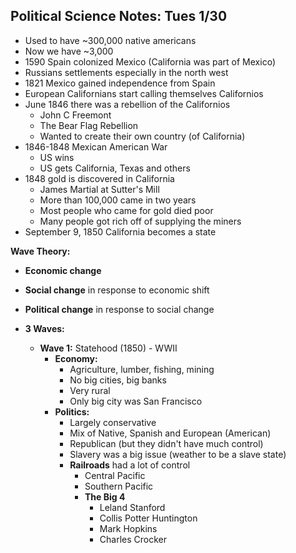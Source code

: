 Political Science Notes: Tues 1/30
----------------------------------

+ Used to have ~300,000 native americans
+ Now we have ~3,000
+ 1590 Spain colonized Mexico (California was part of Mexico)
+ Russians settlements especially in the north west
+ 1821 Mexico gained independence from Spain
+ European Californians start calling themselves Californios
+ June 1846 there was a rebellion of the Californios
  + John C Freemont
  + The Bear Flag Rebellion
  + Wanted to create their own country (of California)
+ 1846-1848 Mexican American War
  + US wins
  + US gets California, Texas and others
+ 1848 gold is discovered in California
  + James Martial at Sutter's Mill
  + More than 100,000 came in two years
  + Most people who came for gold died poor
  + Many people got rich off of supplying the miners
+ September 9, 1850 California becomes a state

__Wave Theory:__
  + __Economic change__
  + __Social change__ in response to economic shift
  + __Political change__ in response to social change
  + __3 Waves:__

    + __Wave 1:__ Statehood (1850) -  WWII
      + __Economy:__
        + Agriculture, lumber, fishing, mining
        + No big cities, big banks
        + Very rural
        + Only big city was San Francisco
      + __Politics:__
        + Largely conservative
        + Mix of Native, Spanish and European (American)
        + Republican (but they didn't have much control)
        + Slavery was a big issue (weather to be a slave state)
        + __Railroads__ had a lot of control
          + Central Pacific
          + Southern Pacific
          + __The Big 4__
            + Leland Stanford
            + Collis Potter Huntington
            + Mark Hopkins
            + Charles Crocker
